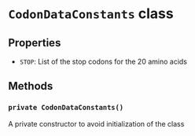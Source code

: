 # `CodonDataConstants` class

## Properties
- `STOP`: List of the stop codons for the 20 amino acids

## Methods

### `private CodonDataConstants()`
A private constructor to avoid initialization of the class
